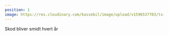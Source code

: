 ```yaml
---
position: 1
image: https://res.cloudinary.com/kassebil/image/upload/v1596537703/tsimhtxyzjkmmtibpdn5.svg
---
```

Skod bliver smidt hvert år